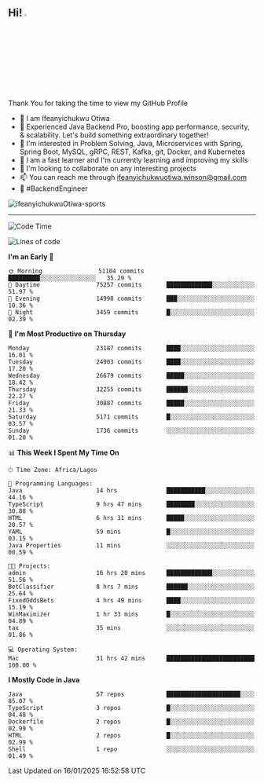 <!-- BLOG-POST-LIST:START --><!-- BLOG-POST-LIST:END -->

## Hi! <img src="https://media.giphy.com/media/hvRJCLFzcasrR4ia7z/giphy.gif" width="4%"> 

Thank You for taking the time to view my GitHub Profile

- 👋 I am Ifeanyichukwu Otiwa
- 🚀 Experienced Java Backend Pro, boosting app performance, security, & scalability. Let's build something extraordinary together!
- 👀 I'm interested in Problem Solving, Java, Microservices with Spring, Spring Boot, MySQL, gRPC, REST, Kafka, git, Docker, and Kubernetes
- 🌱 I am a fast learner and I'm currently learning and improving my skills
- 💞️ I'm looking to collaborate on any interesting projects
- 📫 You can reach me through ifeanyichukwuotiwa.winson@gmail.com
- 🚀 #BackendEngineer

<p align="left" marginTop="10px"> <img src="https://komarev.com/ghpvc/?username=ifeanyichukwuOtiwa-sports&label=Profile%20views&color=0e75b6&style=for-the-badge" alt="ifeanyichukwuOtiwa-sports" /> </p>

***

<!--START_SECTION:waka-->
![Code Time](http://img.shields.io/badge/Code%20Time-3%2C339%20hrs-blue)

![Lines of code](https://img.shields.io/badge/From%20Hello%20World%20I%27ve%20Written-36.6%20million%20lines%20of%20code-blue)

**I'm an Early 🐤** 

```text
🌞 Morning                51104 commits       █████████░░░░░░░░░░░░░░░░   35.29 % 
🌆 Daytime                75257 commits       █████████████░░░░░░░░░░░░   51.97 % 
🌃 Evening                14998 commits       ███░░░░░░░░░░░░░░░░░░░░░░   10.36 % 
🌙 Night                  3459 commits        █░░░░░░░░░░░░░░░░░░░░░░░░   02.39 % 
```
📅 **I'm Most Productive on Thursday** 

```text
Monday                   23187 commits       ████░░░░░░░░░░░░░░░░░░░░░   16.01 % 
Tuesday                  24903 commits       ████░░░░░░░░░░░░░░░░░░░░░   17.20 % 
Wednesday                26679 commits       █████░░░░░░░░░░░░░░░░░░░░   18.42 % 
Thursday                 32255 commits       ██████░░░░░░░░░░░░░░░░░░░   22.27 % 
Friday                   30887 commits       █████░░░░░░░░░░░░░░░░░░░░   21.33 % 
Saturday                 5171 commits        █░░░░░░░░░░░░░░░░░░░░░░░░   03.57 % 
Sunday                   1736 commits        ░░░░░░░░░░░░░░░░░░░░░░░░░   01.20 % 
```


📊 **This Week I Spent My Time On** 

```text
🕑︎ Time Zone: Africa/Lagos

💬 Programming Languages: 
Java                     14 hrs              ███████████░░░░░░░░░░░░░░   44.16 % 
TypeScript               9 hrs 47 mins       ████████░░░░░░░░░░░░░░░░░   30.88 % 
HTML                     6 hrs 31 mins       █████░░░░░░░░░░░░░░░░░░░░   20.57 % 
YAML                     59 mins             █░░░░░░░░░░░░░░░░░░░░░░░░   03.15 % 
Java Properties          11 mins             ░░░░░░░░░░░░░░░░░░░░░░░░░   00.59 % 

🐱‍💻 Projects: 
admin                    16 hrs 20 mins      █████████████░░░░░░░░░░░░   51.56 % 
BetClassifier            8 hrs 7 mins        ██████░░░░░░░░░░░░░░░░░░░   25.64 % 
FixedOddsBets            4 hrs 49 mins       ████░░░░░░░░░░░░░░░░░░░░░   15.19 % 
WinMaximizer             1 hr 33 mins        █░░░░░░░░░░░░░░░░░░░░░░░░   04.89 % 
tax                      35 mins             ░░░░░░░░░░░░░░░░░░░░░░░░░   01.86 % 

💻 Operating System: 
Mac                      31 hrs 42 mins      █████████████████████████   100.00 % 
```

**I Mostly Code in Java** 

```text
Java                     57 repos            █████████████████████░░░░   85.07 % 
TypeScript               3 repos             █░░░░░░░░░░░░░░░░░░░░░░░░   04.48 % 
Dockerfile               2 repos             █░░░░░░░░░░░░░░░░░░░░░░░░   02.99 % 
HTML                     2 repos             █░░░░░░░░░░░░░░░░░░░░░░░░   02.99 % 
Shell                    1 repo              ░░░░░░░░░░░░░░░░░░░░░░░░░   01.49 % 
```




 Last Updated on 16/01/2025 16:52:58 UTC
<!--END_SECTION:waka-->

<!--
<p align="center">
![trophy](https://github-profile-trophy.vercel.app/?username=ifeanyichukwuOtiwa-sports&theme=onedark) (https://github.com/ryo-ma/github-profile-trophy)
</p>
-->

<!---
ifeanyi-otiwa/ifeanyi-otiwa is a ✨ special ✨ repository because its `README.md` (this file) appears on your GitHub profile.
You can click the Preview link to take a look at your changes.
--->
